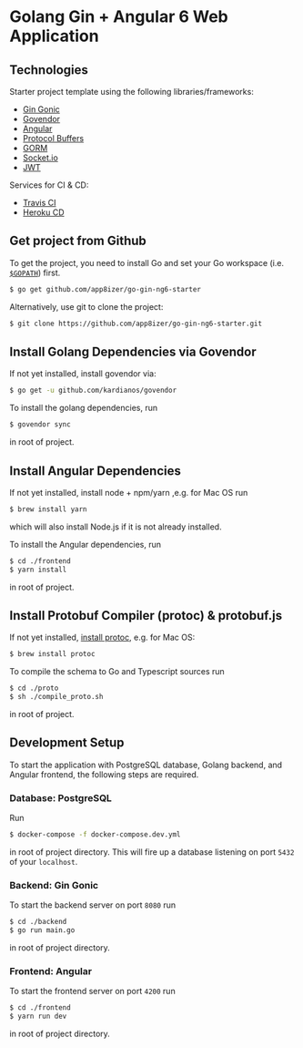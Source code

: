 # Golang Gin + Angular 6 Web Application

## Technologies
Starter project template using the following libraries/frameworks:

- [Gin Gonic](https://gin-gonic.github.io/gin/)
- [Govendor](https://github.com/kardianos/govendor) 
- [Angular](https://angular.io/)
- [Protocol Buffers](https://developers.google.com/protocol-buffers/)
- [GORM](http://gorm.io/)
- [Socket.io](https://github.com/googollee/go-socket.io/)
- [JWT](https://github.com/appleboy/gin-jwt)

Services for CI & CD:
- [Travis CI](https://travis-ci.com/)
- [Heroku CD](https://www.heroku.com/)

## Get project from Github

To get the project, you need to install Go and set your Go workspace (i.e. [`$GOPATH`](https://golang.org/doc/code.html)) first.

```sh
$ go get github.com/app8izer/go-gin-ng6-starter
```

Alternatively, use git to clone the project: 

```sh
$ git clone https://github.com/app8izer/go-gin-ng6-starter.git
```

## Install Golang Dependencies via Govendor

If not yet installed, install govendor via:

```sh
$ go get -u github.com/kardianos/govendor
```

To install the golang dependencies, run

```sh
$ govendor sync
```

in root of project.

## Install Angular Dependencies

If not yet installed, install node + npm/yarn ,e.g. for Mac OS run

```sh
$ brew install yarn 
```
which will also install Node.js if it is not already installed.

To install the Angular dependencies, run

```sh
$ cd ./frontend
$ yarn install
```

in root of project.

## Install Protobuf Compiler (protoc) & protobuf.js 

If not yet installed, [install protoc](http://google.github.io/proto-lens/installing-protoc.html), e.g. for Mac OS:

```sh
$ brew install protoc
```

To compile the schema to Go and Typescript sources run

```sh
$ cd ./proto
$ sh ./compile_proto.sh
```

in root of project.

## Development Setup

To start the application with PostgreSQL database, Golang backend, and Angular frontend, the following steps are required.

### Database: PostgreSQL

Run 

```sh
$ docker-compose -f docker-compose.dev.yml
```

in root of project directory.
This will fire up a database listening on port `5432` of your `localhost`.  

### Backend: Gin Gonic

To start the backend server on port `8080` run 

```sh
$ cd ./backend
$ go run main.go
```

in root of project directory.

### Frontend: Angular

To start the frontend server on port `4200` run 

```sh
$ cd ./frontend
$ yarn run dev
```

in root of project directory.

